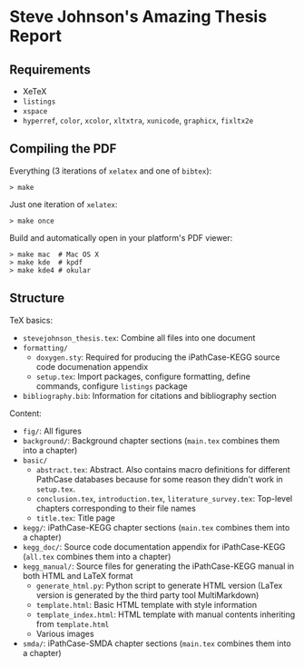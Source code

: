 Steve Johnson's Amazing Thesis Report
=====================================

Requirements
------------

* XeTeX
* `listings`
* `xspace`
* `hyperref`, `color`, `xcolor`, `xltxtra`, `xunicode`, `graphicx`, `fixltx2e`

Compiling the PDF
-----------------

Everything (3 iterations of `xelatex` and one of `bibtex`):

    > make

Just one iteration of `xelatex`:

    > make once

Build and automatically open in your platform's PDF viewer:

    > make mac  # Mac OS X
    > make kde  # kpdf
    > make kde4 # okular

Structure
---------

TeX basics:

* `stevejohnson_thesis.tex`: Combine all files into one document
* `formatting/`
    * `doxygen.sty`: Required for producing the iPathCase-KEGG source code
      documenation appendix
    * `setup.tex`: Import packages, configure formatting, define commands,
      configure `listings` package
* `bibliography.bib`: Information for citations and bibliography section

Content:

* `fig/`: All figures
* `background/`: Background chapter sections (`main.tex` combines them into a
  chapter)
* `basic/`
    * `abstract.tex`: Abstract. Also contains macro definitions for different
      PathCase databases because for some reason they didn't work in
      `setup.tex`.
    * `conclusion.tex`, `introduction.tex`, `literature_survey.tex`: Top-level
      chapters corresponding to their file names
    * `title.tex`: Title page
* `kegg/`: iPathCase-KEGG chapter sections (`main.tex` combines them into a
  chapter)
* `kegg_doc/`: Source code documentation appendix for iPathCase-KEGG (`all.tex`
  combines them into a chapter)
* `kegg_manual/`: Source files for generating the iPathCase-KEGG manual in both
  HTML and LaTeX format
    * `generate_html.py`: Python script to generate HTML version (LaTex version
      is generated by the third party tool MultiMarkdown)
    * `template.html`: Basic HTML template with style information
    * `template_index.html`: HTML template with manual contents inheriting from
      `template.html`
    * Various images
* `smda/`: iPathCase-SMDA chapter sections (`main.tex` combines them into a
  chapter)
